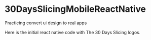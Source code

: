 # 30DaysSlicingMobileReactNative
Practicing convert ui design to real apps


Here is the initial react native code with The 30 Days Slicing logos.
